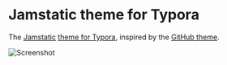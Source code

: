 # Jamstatic theme for Typora

The [Jamstatic](https://jamstatic.fr) [theme for Typora](https://theme.typora.io/doc/Install-Theme/), inspired by the [GitHub theme](https://theme.typora.io/theme/Github/).

![Screenshot](screenshot.png)
